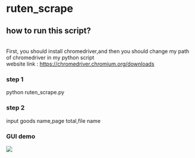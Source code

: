 # ruten_scrape
## how to run this script?
<br>First, you should install chromedriver,and then you should change my path of chromedriver in my python script<br>
website link : https://chromedriver.chromium.org/downloads
### step 1
python ruten_scrape.py
### step 2 
input goods name,page total,file name

### GUI demo
![](https://i.imgur.com/G5HynGe.jpg)



